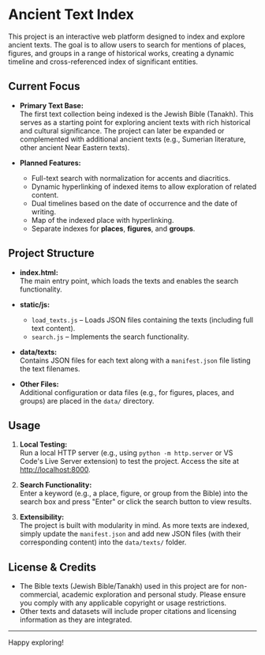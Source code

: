 # Ancient Text Index

This project is an interactive web platform designed to index and explore ancient texts. The goal is to allow users to search for mentions of places, figures, and groups in a range of historical works, creating a dynamic timeline and cross-referenced index of significant entities.

## Current Focus

- **Primary Text Base:**  
  The first text collection being indexed is the Jewish Bible (Tanakh). This serves as a starting point for exploring ancient texts with rich historical and cultural significance. The project can later be expanded or complemented with additional ancient texts (e.g., Sumerian literature, other ancient Near Eastern texts).

- **Planned Features:**  
  - Full-text search with normalization for accents and diacritics.
  - Dynamic hyperlinking of indexed items to allow exploration of related content.
  - Dual timelines based on the date of occurrence and the date of writing.
  - Map of the indexed place with hyperlinking.
  - Separate indexes for **places**, **figures**, and **groups**.
  
## Project Structure

- **index.html:**  
  The main entry point, which loads the texts and enables the search functionality.

- **static/js:**  
  - `load_texts.js` – Loads JSON files containing the texts (including full text content).
  - `search.js` – Implements the search functionality.

- **data/texts:**  
  Contains JSON files for each text along with a `manifest.json` file listing the text filenames.

- **Other Files:**  
  Additional configuration or data files (e.g., for figures, places, and groups) are placed in the `data/` directory.

## Usage

1. **Local Testing:**  
   Run a local HTTP server (e.g., using `python -m http.server` or VS Code's Live Server extension) to test the project. Access the site at [http://localhost:8000](http://localhost:8000).

2. **Search Functionality:**  
   Enter a keyword (e.g., a place, figure, or group from the Bible) into the search box and press "Enter" or click the search button to view results.

3. **Extensibility:**  
   The project is built with modularity in mind. As more texts are indexed, simply update the `manifest.json` and add new JSON files (with their corresponding content) into the `data/texts/` folder.

## License & Credits

- The Bible texts (Jewish Bible/Tanakh) used in this project are for non-commercial, academic exploration and personal study. Please ensure you comply with any applicable copyright or usage restrictions.
- Other texts and datasets will include proper citations and licensing information as they are integrated.

---

Happy exploring!
